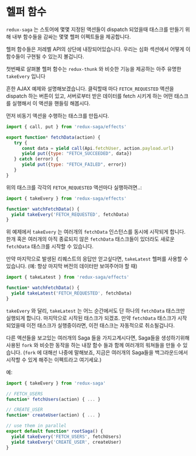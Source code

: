 # 헬퍼 함수

`redux-saga` 는 스토어에 몇몇 지정된 액션들이 dispatch 되었을때 태스크를 만들기 위해 내부 함수들을 감싸는 몇몇 헬퍼 이펙트들을 제공합니다.
<!--`redux-saga` provides some helper effects wrapping internal functions to spawn tasks when some specific actions are dispatched to the Store.-->

헬퍼 함수들은 저레벨 API의 상단에 내장되어있습니다. 우리는 심화 섹션에서 어떻게 이 함수들이 구현될 수 있는지 볼겁니다.
<!--The helper functions are built on top of the lower level API. In the advanced section, we'll see how those functions can be implemented.-->

첫번째로 살펴볼 헬퍼 함수는 `redux-thunk` 와 비슷한 기능을 제공하는 아주 유명한 `takeEvery` 입니다
<!--The first function, `takeEvery` is the most familiar and provides a behavior similar to `redux-thunk`.-->

흔한 AJAX 예제와 설명해보겠습니다. 클릭할때 마다 `FETCH_REQUESTED` 액션을 dispatch 하는 버튼이 있고,
서버로부터 받은 데이터를 fetch 시키게 하는 어떤 태스크를 실행해서 이 액션을 핸들링 해봅시다.
<!-- Let's illustrate with the common AJAX example. On each click on a Fetch button we dispatch a `FETCH_REQUESTED` action. -->
<!-- We want to handle this action by launching a task that will fetch some data from the server. -->

먼저 비동기 액션을 수행하는 태스크를 만듭시다.
<!-- First we create the task that will perform the asynchronous action: -->

```javascript
import { call, put } from 'redux-saga/effects'

export function* fetchData(action) {
   try {
      const data = yield call(Api.fetchUser, action.payload.url)
      yield put({type: "FETCH_SUCCEEDED", data})
   } catch (error) {
      yield put({type: "FETCH_FAILED", error})
   }
}
```

위의 태스크를 각각의 `FETCH_REQUESTED` 액션마다 실행하려면..:
<!-- To launch the above task on each `FETCH_REQUESTED` action: -->

```javascript
import { takeEvery } from 'redux-saga/effects'

function* watchFetchData() {
  yield takeEvery('FETCH_REQUESTED', fetchData)
}
```

위 예제에서 `takeEvery` 는 여러개의 `fetchData` 인스턴스를 동시에 시작되게 합니다.
한개 혹은 여러개의 아직 종료되지 않은 `fetchData` 태스크들이 있더라도 새로운 `fetchData` 태스크를 시작할 수 있습니다.
<!-- In the above example, `takeEvery` allows multiple `fetchData` instances to be started concurrently. At a given moment, -->
<!-- we can start a new `fetchData` task while there are still one or more previous `fetchData` tasks which have not yet terminated. -->

만약 마지막으로 발생된 리퀘스트의 응답만 얻고싶다면, `takeLatest` 헬퍼를 사용할 수 있습니다. (예: 항상 마지막 버전의 데이터만 보여주어야 할 때)
<!-- If we want to only get the response of the latest request fired -->
<!-- (e.g. to always display the latest version of data) we can use the `takeLatest` helper: -->

```javascript
import { takeLatest } from 'redux-saga/effects'

function* watchFetchData() {
  yield takeLatest('FETCH_REQUESTED', fetchData)
}
```

`takeEvery` 와 달리, `takeLatest` 는 어느 순간에서도 단 하나의 `fetchData` 태스크만 실행되게 합니다. 마지막으로 시작된 태스크가 되겠죠.
만약 `fetchData` 태스크가 시작되었을때 이전 태스크가 실행중이라면, 이전 태스크는 자동적으로 취소될겁니다.
<!-- Unlike `takeEvery`, `takeLatest` allows only one `fetchData` task to run at any moment. -->
<!-- And it will be the latest started task. If a previous task is still running when another `fetchData` task is started, the previous task will be automatically cancelled. -->

다른 액션들을 보고있는 여러개의 Saga 들을 가지고계시다면, Saga들을 생성하기위해 사용된 `fork` 와 비슷한 동작을 하는 내장 함수 들과 함께 여러개의 워쳐들을 만들 수 있습니다. 
(`fork` 에 대해선 나중에 말해보죠, 지금은 여러개의 Saga들을 백그라운드에서 시작할 수 있게 해주는 이펙트라고 여기세요.)
<!-- If you have multiple Sagas watching for different actions, you can create multiple watchers with those built-in helpers which will behave like there was `fork` used to spawn them (we'll talk about `fork` later. For now consider it to be an Effect that allows us to start multiple sagas in the background) -->

예:
<!-- For example: -->

```javascript
import { takeEvery } from 'redux-saga'

// FETCH_USERS
function* fetchUsers(action) { ... }

// CREATE_USER
function* createUser(action) { ... }

// use them in parallel
export default function* rootSaga() {
  yield takeEvery('FETCH_USERS', fetchUsers)
  yield takeEvery('CREATE_USER', createUser)
}
```
